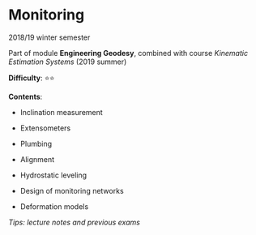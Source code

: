 # Monitoring

2018/19 winter semester

Part of module **Engineering Geodesy**, combined with course *Kinematic Estimation Systems* (2019 summer)

**Difficulty**: ⭐️⭐️

**Contents**:

* Inclination measurement

* Extensometers

* Plumbing

* Alignment

* Hydrostatic leveling

* Design of monitoring networks

* Deformation models

*Tips: lecture notes and previous exams*